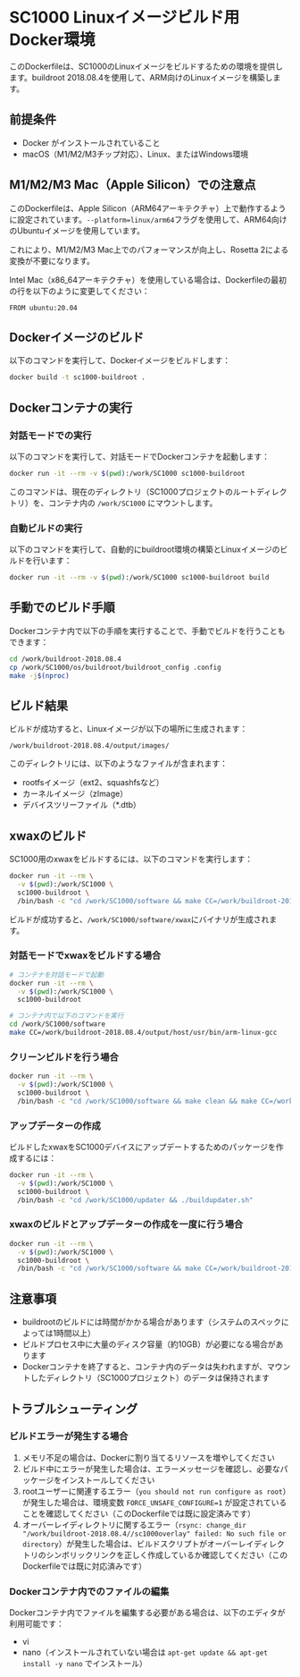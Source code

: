 # SC1000 Linuxイメージビルド用Docker環境

このDockerfileは、SC1000のLinuxイメージをビルドするための環境を提供します。buildroot 2018.08.4を使用して、ARM向けのLinuxイメージを構築します。

## 前提条件

- Docker がインストールされていること
- macOS（M1/M2/M3チップ対応）、Linux、またはWindows環境

## M1/M2/M3 Mac（Apple Silicon）での注意点

このDockerfileは、Apple Silicon（ARM64アーキテクチャ）上で動作するように設定されています。`--platform=linux/arm64`フラグを使用して、ARM64向けのUbuntuイメージを使用しています。

これにより、M1/M2/M3 Mac上でのパフォーマンスが向上し、Rosetta 2による変換が不要になります。

Intel Mac（x86_64アーキテクチャ）を使用している場合は、Dockerfileの最初の行を以下のように変更してください：

```
FROM ubuntu:20.04
```

## Dockerイメージのビルド

以下のコマンドを実行して、Dockerイメージをビルドします：

```bash
docker build -t sc1000-buildroot .
```

## Dockerコンテナの実行

### 対話モードでの実行

以下のコマンドを実行して、対話モードでDockerコンテナを起動します：

```bash
docker run -it --rm -v $(pwd):/work/SC1000 sc1000-buildroot
```

このコマンドは、現在のディレクトリ（SC1000プロジェクトのルートディレクトリ）を、コンテナ内の `/work/SC1000` にマウントします。

### 自動ビルドの実行

以下のコマンドを実行して、自動的にbuildroot環境の構築とLinuxイメージのビルドを行います：

```bash
docker run -it --rm -v $(pwd):/work/SC1000 sc1000-buildroot build
```

## 手動でのビルド手順

Dockerコンテナ内で以下の手順を実行することで、手動でビルドを行うこともできます：

```bash
cd /work/buildroot-2018.08.4
cp /work/SC1000/os/buildroot/buildroot_config .config
make -j$(nproc)
```

## ビルド結果

ビルドが成功すると、Linuxイメージが以下の場所に生成されます：

```
/work/buildroot-2018.08.4/output/images/
```

このディレクトリには、以下のようなファイルが含まれます：
- rootfsイメージ（ext2、squashfsなど）
- カーネルイメージ（zImage）
- デバイスツリーファイル（*.dtb）

## xwaxのビルド

SC1000用のxwaxをビルドするには、以下のコマンドを実行します：

```bash
docker run -it --rm \
  -v $(pwd):/work/SC1000 \
  sc1000-buildroot \
  /bin/bash -c "cd /work/SC1000/software && make CC=/work/buildroot-2018.08.4/output/host/usr/bin/arm-linux-gcc"
```

ビルドが成功すると、`/work/SC1000/software/xwax`にバイナリが生成されます。

### 対話モードでxwaxをビルドする場合

```bash
# コンテナを対話モードで起動
docker run -it --rm \
  -v $(pwd):/work/SC1000 \
  sc1000-buildroot

# コンテナ内で以下のコマンドを実行
cd /work/SC1000/software
make CC=/work/buildroot-2018.08.4/output/host/usr/bin/arm-linux-gcc
```

### クリーンビルドを行う場合

```bash
docker run -it --rm \
  -v $(pwd):/work/SC1000 \
  sc1000-buildroot \
  /bin/bash -c "cd /work/SC1000/software && make clean && make CC=/work/buildroot-2018.08.4/output/host/usr/bin/arm-linux-gcc"
```

### アップデーターの作成

ビルドしたxwaxをSC1000デバイスにアップデートするためのパッケージを作成するには：

```bash
docker run -it --rm \
  -v $(pwd):/work/SC1000 \
  sc1000-buildroot \
  /bin/bash -c "cd /work/SC1000/updater && ./buildupdater.sh"
```

### xwaxのビルドとアップデーターの作成を一度に行う場合

```bash
docker run -it --rm \
  -v $(pwd):/work/SC1000 \
  sc1000-buildroot \
  /bin/bash -c "cd /work/SC1000/software && make CC=/work/buildroot-2018.08.4/output/host/usr/bin/arm-linux-gcc && cd /work/SC1000/updater && ./buildupdater.sh"
```

## 注意事項

- buildrootのビルドには時間がかかる場合があります（システムのスペックによっては1時間以上）
- ビルドプロセス中に大量のディスク容量（約10GB）が必要になる場合があります
- Dockerコンテナを終了すると、コンテナ内のデータは失われますが、マウントしたディレクトリ（SC1000プロジェクト）のデータは保持されます

## トラブルシューティング

### ビルドエラーが発生する場合

1. メモリ不足の場合は、Dockerに割り当てるリソースを増やしてください
2. ビルド中にエラーが発生した場合は、エラーメッセージを確認し、必要なパッケージをインストールしてください
3. rootユーザーに関連するエラー（`you should not run configure as root`）が発生した場合は、環境変数 `FORCE_UNSAFE_CONFIGURE=1` が設定されていることを確認してください（このDockerfileでは既に設定済みです）
4. オーバーレイディレクトリに関するエラー（`rsync: change_dir "/work/buildroot-2018.08.4//sc1000overlay" failed: No such file or directory`）が発生した場合は、ビルドスクリプトがオーバーレイディレクトリのシンボリックリンクを正しく作成しているか確認してください（このDockerfileでは既に対応済みです）

### Dockerコンテナ内でのファイルの編集

Dockerコンテナ内でファイルを編集する必要がある場合は、以下のエディタが利用可能です：

- vi
- nano（インストールされていない場合は `apt-get update && apt-get install -y nano` でインストール）
